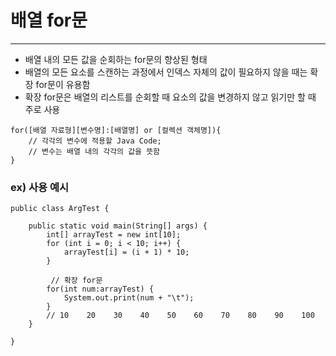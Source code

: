 # 배열 for문

---
- 배열 내의 모든 값을 순회하는 for문의 향상된 형태
- 배열의 모든 요소를 스캔하는 과정에서 인덱스 자체의 값이 필요하지 않을 때는 확장 for문이 유용함
- 확장 for문은 배열의 리스트를 순회할 때 요소의 값을 변경하지 않고 읽기만 할 때 주로 사용
````
for([배열 자료형][변수명]:[배열명] or [컬렉션 객체명]){
    // 각각의 변수에 적용할 Java Code;
    // 변수는 배열 내의 각각의 값을 뜻함
}
````
### ex) 사용 예시
````
public class ArgTest {

    public static void main(String[] args) {
        int[] arrayTest = new int[10];
        for (int i = 0; i < 10; i++) {
            arrayTest[i] = (i + 1) * 10;
        }

         // 확장 for문
        for(int num:arrayTest) {
            System.out.print(num + "\t");
        }
        // 10    20    30    40    50    60    70    80    90    100    
    }

}
````
